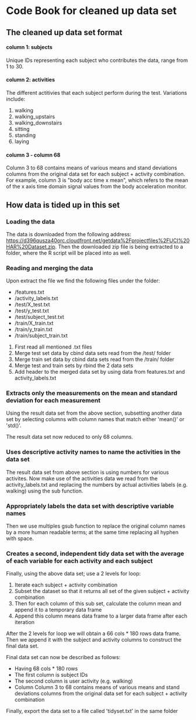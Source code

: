 # Code Book for cleaned up data set
## The cleaned up data set format
#### column 1: subjects
Unique IDs representing each subject who contributes the data, range from 1 to 30.

#### column 2: activities
The different actitivies that each subject perform during the test. Variations include:

1. walking
2. walking_upstairs
3. walking_downstairs
4. sitting
5. standing
6. laying

#### column 3 - column 68
Column 3 to 68 contains means of various means and stand deviations columns from the original data set for each subject + activity combination. For example, column 3 is "body acc time x mean", which refers to the mean of the x axis time domain signal values from the body acceleration monitor.

## How data is tided up in this set
### Loading the data
The data is downloaded from the following address: https://d396qusza40orc.cloudfront.net/getdata%2Fprojectfiles%2FUCI%20HAR%20Dataset.zip. Then the downloaded zip file is being extracted to a folder, where the R script will be placed into as well.

### Reading and merging the data
Upon extract the file we find the following files under the folder:
* /features.txt
* /activity_labels.txt
* /test/X_test.txt
* /test/y_test.txt
* /test/subject_test.txt
* /train/X_train.txt
* /train/y_train.txt
* /train/subject_train.txt

1. First read all mentioned .txt files
2. Merge test set data by cbind data sets read from the /test/ folder
3. Merge train set data by cbind data sets read from the /train/ folder
4. Merge test and train sets by rbind the 2 data sets
5. Add header to the merged data set by using data from features.txt and activity_labels.txt

### Extracts only the measurements on the mean and standard deviation for each measurement
Using the result data set from the above section, subsetting another data set by selecting columns with column names that match either 'mean()' or 'std()'.

The result data set now reduced to only 68 columns.

### Uses descriptive activity names to name the activities in the data set
The result data set from above section is using numbers for various activites. 
Now make use of the activities data we read from the activity_labels.txt and replacing the numbers by actual activities labels (e.g. walking) using the sub function.

### Appropriately labels the data set with descriptive variable names
Then we use multiples gsub function to replace the original column names by a more human readable terms; at the same time replacing all hyphen with space.

### Creates a second, independent tidy data set with the average of each variable for each activity and each subject
Finally, using the above data set; use a 2 levels for loop:

1. Iterate each subject + activity combination
2. Subset the dataset so that it returns all set of the given subject + activity combination
3. Then for each column of this sub set, calculate the column mean and append it to a temporary data frame
4. Append this column means data frame to a larger data frame after each iteration

After the 2 levels for loop we will obtain a 66 cols * 180 rows data frame. Then we append it with the subject and activity columns to construct the final data set.

Final data set can now be described as follows:
* Having 68 cols * 180 rows
* The first column is subject IDs
* The second column is user activity (e.g. walking)
* Column Column 3 to 68 contains means of various means and stand deviations columns from the original data set for each subject + activity combination

Finally, export the data set to a file called 'tidyset.txt' in the same folder